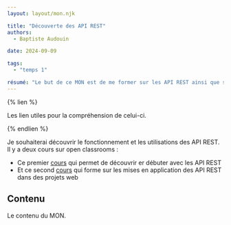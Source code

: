 ```yaml
---
layout: layout/mon.njk

title: "Découverte des API REST"
authors:
  - Baptiste Audouin

date: 2024-09-09

tags: 
  - "temps 1"

résumé: "Le but de ce MON est de me former sur les API REST ainsi que sur leurs intégrations dans des projets web"
---
```


{% lien %}

Les lien utiles pour la compréhension de celui-ci.

{% endlien %}

Je souhaiterai découvrir le fonctionnement et les utilisations des API REST.
<br> Il y a deux cours sur open classrooms :
- Ce premier [cours](https://openclassrooms.com/fr/courses/6031886-debutez-avec-les-api-rest) qui permet de découvrir er débuter avec les API REST
- Et ce second [cours](https://openclassrooms.com/fr/courses/6573181-adoptez-les-api-rest-pour-vos-projets-web) qui forme sur les mises en application des API REST dans des projets web

## Contenu

Le contenu du MON.
